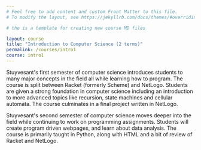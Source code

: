 ```yaml
---
# Feel free to add content and custom Front Matter to this file.
# To modify the layout, see https://jekyllrb.com/docs/themes/#overriding-theme-defaults

# the is a template for creating new course MD files

layout: course
title: "Introduction to Computer Science (2 terms)"
permalink: /courses/intro1
course: intro1
---
```


Stuyvesant's first semester of computer science introduces students to many major concepts in the field all while learning how to program. The course is split between Racket (formerly Scheme) and NetLogo. Students are given a strong foundation in computer science including an introduction to more advanced topics like recursion, state machines and cellular automata. The course culminates in a final project written in NetLogo.

Stuyvesant's second semester of computer science moves deeper into the field while continuing to work on programming assignments. Students will create program driven webpages, and learn about data analysis. The course is primarily taught in Python, along with HTML and a bit of review of Racket and NetLogo.
